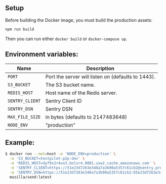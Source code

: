 ## Setup

Before building the Docker image, you must build the production assets:

```sh
npm run build
```

Then you can run either `docker build` or `docker-compose up`.


## Environment variables:

| Name             | Description
|------------------|-------------|
| `PORT`           | Port the server will listen on (defaults to 1443).
| `S3_BUCKET`  | The S3 bucket name.
| `REDIS_HOST` | Host name of the Redis server.
| `SENTRY_CLIENT` | Sentry Client ID
| `SENTRY_DSN` | Sentry DSN
| `MAX_FILE_SIZE` | in bytes (defaults to 2147483648)
| `NODE_ENV`       | "production"

## Example:

```sh
$ docker run --net=host -e 'NODE_ENV=production' \
  -e 'S3_BUCKET=testpilot-p2p-dev' \
  -e 'REDIS_HOST=dyf9s2r4vo3.bolxr4.0001.usw2.cache.amazonaws.com' \
  -e 'SENTRY_CLIENT=https://51e23d7263e348a7a3b90a5357c61cb2@sentry.prod.mozaws.net/168' \
  -e 'SENTRY_DSN=https://51e23d7263e348a7a3b90a5357c61cb2:65e23d7263e348a7a3b90a5357c61c44@sentry.prod.mozaws.net/168' \
  mozilla/send:latest
```
